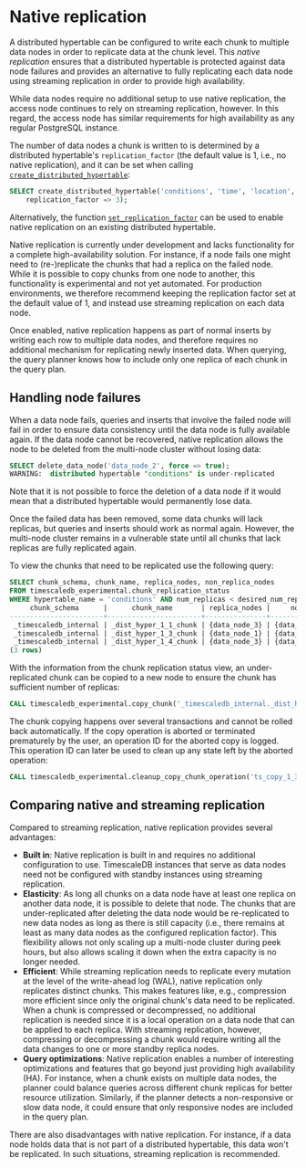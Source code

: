 # Native replication

A distributed hypertable can be configured to write each chunk to
multiple data nodes in order to replicate data at the chunk
level. This *native replication* ensures that a distributed hypertable
is protected against data node failures and provides an alternative to
fully replicating each data node using streaming replication in order
to provide high availability.

While data nodes require no additional setup to use native
replication, the access node continues to rely on streaming
replication, however. In this regard, the access node has similar
requirements for high availability as any regular PostgreSQL instance.

The number of data nodes a chunk is written to is determined by a
distributed hypertable's `replication_factor` (the default value is 1,
i.e., no native replication), and it can be set when calling
[`create_distributed_hypertable`][create_distributed_hypertable]:


```sql
SELECT create_distributed_hypertable('conditions', 'time', 'location',
	replication_factor => 3);
```
Alternatively, the function
[`set_replication_factor`][set_replication_factor] can be used to
enable native replication on an existing distributed hypertable.

<highlight type="warning"> 
Native replication is currently under development and lacks
functionality for a complete high-availability solution. For instance,
if a node fails one might need to (re-)replicate the chunks that had a
replica on the failed node.  While it is possible to copy chunks from
one node to another, this functionality is experimental and not yet
automated. For production environments, we therefore recommend keeping
the replication factor set at the default value of 1, and instead use
streaming replication on each data node.
</highlight>


Once enabled, native replication happens as part of normal inserts by
writing each row to multiple data nodes, and therefore requires no
additional mechanism for replicating newly inserted data. When
querying, the query planner knows how to include only one replica of
each chunk in the query plan.


## Handling node failures

When a data node fails, queries and inserts that involve the failed
node will fail in order to ensure data consistency until the data node
is fully available again. If the data node cannot be recovered, native
replication allows the node to be deleted from the multi-node cluster
without losing data:

```sql
SELECT delete_data_node('data_node_2', force => true);
WARNING:  distributed hypertable "conditions" is under-replicated
```

Note that it is not possible to force the deletion of a data node if
it would mean that a distributed hypertable would permanently lose
data.

Once the failed data has been removed, some data chunks will lack
replicas, but queries and inserts should work as normal
again. However, the multi-node cluster remains in a vulnerable state
until all chunks that lack replicas are fully replicated again.

To view the chunks that need to be replicated use the following query:

```sql
SELECT chunk_schema, chunk_name, replica_nodes, non_replica_nodes 
FROM timescaledb_experimental.chunk_replication_status 
WHERE hypertable_name = 'conditions' AND num_replicas < desired_num_replicas;
     chunk_schema      |      chunk_name       | replica_nodes |     non_replica_nodes
-----------------------+-----------------------+---------------+---------------------------
 _timescaledb_internal | _dist_hyper_1_1_chunk | {data_node_3} | {data_node_1,data_node_2}
 _timescaledb_internal | _dist_hyper_1_3_chunk | {data_node_1} | {data_node_2,data_node_3}
 _timescaledb_internal | _dist_hyper_1_4_chunk | {data_node_3} | {data_node_1,data_node_2}
(3 rows)
```

With the information from the chunk replication status view, an
under-replicated chunk can be copied to a new node to ensure the chunk
has sufficient number of replicas:

```sql
CALL timescaledb_experimental.copy_chunk('_timescaledb_internal._dist_hyper_1_1_chunk', 'data_node_3', 'data_node_2');
```

The chunk copying happens over several transactions and cannot be
rolled back automatically. If the copy operation is aborted or
terminated prematurely by the user, an operation ID for the aborted
copy is logged. This operation ID can later be used to clean up
any state left by the aborted operation:

```sql
CALL timescaledb_experimental.cleanup_copy_chunk_operation('ts_copy_1_31');
```

## Comparing native and streaming replication

Compared to streaming replication, native replication provides several
advantages:

- **Built in**: Native replication is built in and requires no
  additional configuration to use. TimescaleDB instances that serve as
  data nodes need not be configured with standby instances using
  streaming replication.
- **Elasticity**: As long all chunks on a data node have at least one
  replica on another data node, it is possible to delete that
  node. The chunks that are under-replicated after deleting the data
  node would be re-replicated to new data nodes as long as there is
  still capacity (i.e., there remains at least as many data nodes as
  the configured replication factor). This flexibility allows not only
  scaling up a multi-node cluster during peek hours, but also allows
  scaling it down when the extra capacity is no longer needed.
- **Efficient**: While streaming replication needs to replicate every
  mutation at the level of the write-ahead log (WAL), native
  replication only replicates distinct chunks. This makes features
  like, e.g., compression more efficient since only the original
  chunk's data need to be replicated. When a chunk is compressed or
  decompressed, no additional replication is needed since it is a
  local operation on a data node that can be applied to each
  replica. With streaming replication, however, compressing or
  decompressing a chunk would require writing all the data changes to
  one or more standby replica nodes.
- **Query optimizations**: Native replication enables a number of
  interesting optimizations and features that go beyond just providing
  high availability (HA). For instance, when a chunk exists on
  multiple data nodes, the planner could balance queries across
  different chunk replicas for better resource utilization. Similarly,
  if the planner detects a non-responsive or slow data node, it could
  ensure that only responsive nodes are included in the query plan.

There are also disadvantages with native replication. For instance, if
a data node holds data that is not part of a distributed hypertable,
this data won't be replicated. In such situations, streaming
replication is recommended.


[create_distributed_hypertable]: /api/:currentVersion:/distributed-hypertables/create_distributed_hypertable
[set_replication_factor]:  /api/:currentVersion:/distributed-hypertables/set_replication_factor
